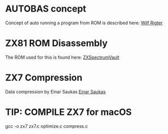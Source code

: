 # AUTOBAS concept
Concept of auto running a program from ROM is described here: [Wilf Rigter](https://quix.us/timex/rigter/AutoBasic.html)

# ZX81 ROM Disassembly
The ROM used for this is found here: [ZXSpectrumVault](https://github.com/ZXSpectrumVault/rom-disassemblies/blob/master/Sinclair%20ZX81/Sinclair-ZX81.asm)

# ZX7 Compression
Data compression by Einar Saukas [Einar Saukas](https://spectrumcomputing.co.uk/entry/27996/ZX-Spectrum/ZX7)

# TIP: COMPILE ZX7 for macOS
gcc -o zx7 zx7.c optimize.c compress.c